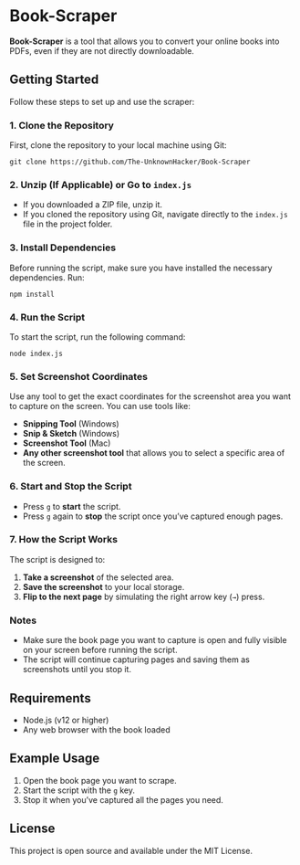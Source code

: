 # Book-Scraper

**Book-Scraper** is a tool that allows you to convert your online books into PDFs, even if they are not directly downloadable.

## Getting Started

Follow these steps to set up and use the scraper:

### 1. Clone the Repository
First, clone the repository to your local machine using Git:
```
git clone https://github.com/The-UnknownHacker/Book-Scraper
```

### 2. Unzip (If Applicable) or Go to `index.js`
- If you downloaded a ZIP file, unzip it.
- If you cloned the repository using Git, navigate directly to the `index.js` file in the project folder.

### 3. Install Dependencies
Before running the script, make sure you have installed the necessary dependencies. Run:
```
npm install
```

### 4. Run the Script
To start the script, run the following command:
```
node index.js
```

### 5. Set Screenshot Coordinates
Use any tool to get the exact coordinates for the screenshot area you want to capture on the screen. You can use tools like:

- **Snipping Tool** (Windows)
- **Snip & Sketch** (Windows)
- **Screenshot Tool** (Mac)
- **Any other screenshot tool** that allows you to select a specific area of the screen.

### 6. Start and Stop the Script
- Press `g` to **start** the script.
- Press `g` again to **stop** the script once you’ve captured enough pages.

### 7. How the Script Works
The script is designed to:
1. **Take a screenshot** of the selected area.
2. **Save the screenshot** to your local storage.
3. **Flip to the next page** by simulating the right arrow key (`→`) press.

### Notes
- Make sure the book page you want to capture is open and fully visible on your screen before running the script.
- The script will continue capturing pages and saving them as screenshots until you stop it.

## Requirements
- Node.js (v12 or higher)
- Any web browser with the book loaded

## Example Usage
1. Open the book page you want to scrape.
2. Start the script with the `g` key.
3. Stop it when you’ve captured all the pages you need.

## License
This project is open source and available under the MIT License.
